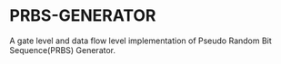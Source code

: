 # PRBS-GENERATOR
A gate level and data flow level implementation of Pseudo Random Bit Sequence(PRBS) Generator. 

